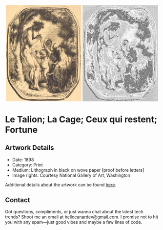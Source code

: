 <html>

<div align="center">
    <img width="49%" src="artwork.jpg" alt="artwork"/>
    <img width="49%" src="ascii_artwork.jpg" alt="artwork ASCII"/>
</div>

# Le Talion; La Cage; Ceux qui restent; Fortune

## Artwork Details

- Date: 1898
- Category: Print
- Medium: Lithograph in black on wove paper [proof before letters]
- Image rights: Courtesy National Gallery of Art, Washington

Additional details about the artwork can be found [here](https://www.artsy.net/artwork/louis-anquetin-le-talion-la-cage-ceux-qui-restent-fortune).

## Contact

Got questions, compliments, or just wanna chat about the latest tech trends? Shoot me an email
at [hellocanardev@gmail.com](mailto:hellocanardev@gmail.com). I promise not to hit you with any spam—just good vibes and
maybe a few lines of code.

</html>
